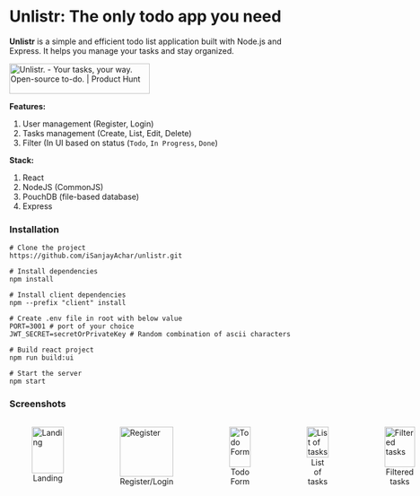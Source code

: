 # Unlistr: The only todo app you need

**Unlistr** is a simple and efficient todo list application built with Node.js and Express. It helps you manage your tasks and stay organized.

<a href="https://www.producthunt.com/posts/unlistr-2?embed=true&utm_source=badge-featured&utm_medium=badge&utm_souce=badge-unlistr&#0045;2" target="_blank"><img src="https://api.producthunt.com/widgets/embed-image/v1/featured.svg?post_id=463745&theme=light" alt="Unlistr&#0046; - Your&#0032;tasks&#0044;&#0032;your&#0032;way&#0046;&#0032;Open&#0045;source&#0032;to&#0045;do&#0046; | Product Hunt" style="width: 250px; height: 54px;" width="250" height="54" /></a>

**Features:**
1. User management (Register, Login)
2. Tasks management (Create, List, Edit, Delete)
3. Filter (In UI based on status (`Todo`, `In Progress`, `Done`)

**Stack:**
1. React
2. NodeJS (CommonJS)
3. PouchDB (file-based database)
4. Express

### Installation
```
# Clone the project
https://github.com/iSanjayAchar/unlistr.git

# Install dependencies
npm install

# Install client dependencies
npm --prefix "client" install

# Create .env file in root with below value
PORT=3001 # port of your choice
JWT_SECRET=secretOrPrivateKey # Random combination of ascii characters

# Build react project
npm run build:ui 

# Start the server
npm start
```

### Screenshots

<div style="display: flex; gap: 20px;">
  <figure style="display: flex; flex-direction: column; align-items: center; margin-bottom: 20px;">
    <img src="https://raw.github.com/isanjayachar/unlistr/main/screenshots/screenshot-1.png" alt="Landing" style="width: 100%; height: auto; object-fit: cover;">
    <figcaption style="text-align: center;">Landing</figcaption>
  </figure>
  <figure style="display: flex; flex-direction: column; align-items: center;">
    <img src="https://raw.github.com/isanjayachar/unlistr/main/screenshots/screenshot-2.png" alt="Register" style="width: 100%; height: auto; object-fit: cover;">
    <figcaption style="text-align: center;">Register/Login</figcaption>
  </figure>
  <figure style="display: flex; flex-direction: column; align-items: center;">
    <img src="https://raw.github.com/isanjayachar/unlistr/main/screenshots/screenshot-3.png" alt="Todo Form" style="width: 100%; height: auto; object-fit: cover;">
    <figcaption style="text-align: center;">Todo Form</figcaption>
  </figure>
  <figure style="display: flex; flex-direction: column; align-items: center;">
    <img src="https://raw.github.com/isanjayachar/unlistr/main/screenshots/screenshot-4.png" alt="List of tasks" style="width: 100%; height: auto; object-fit: cover;">
    <figcaption style="text-align: center;">List of tasks</figcaption>
  </figure>
  <figure style="display: flex; flex-direction: column; align-items: center;">
    <img src="https://raw.github.com/isanjayachar/unlistr/main/screenshots/screenshot-5.png" alt="Filtered tasks" style="width: 100%; height: auto; object-fit: cover;">
    <figcaption style="text-align: center;">Filtered tasks</figcaption>
  </figure>
  <figure style="display: flex; flex-direction: column; align-items: center;">
    <img src="https://raw.github.com/isanjayachar/unlistr/main/screenshots/screenshot-6.png" alt="Empty filter" style="width: 100%; height: auto; object-fit: cover;">
    <figcaption style="text-align: center;">Empty filter</figcaption>
  </figure>
</div>
